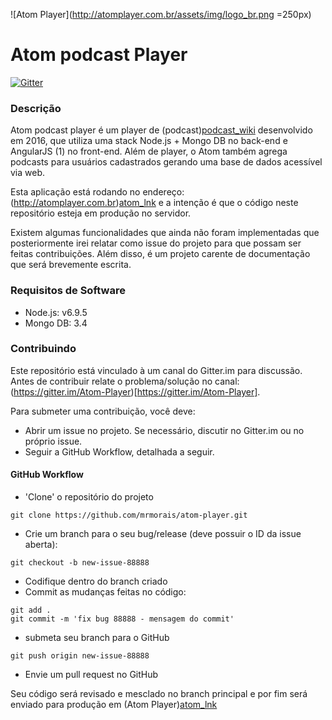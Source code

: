 ![Atom Player](http://atomplayer.com.br/assets/img/logo_br.png =250px)

# Atom podcast Player
[![Gitter](https://badges.gitter.im/Atom-Player/Lobby.svg)](https://gitter.im/Atom-Player/Lobby?utm_source=badge&utm_medium=badge&utm_campaign=pr-badge&utm_content=body_badge)

### Descrição
Atom podcast player é um player de (podcast)[podcast_wiki] desenvolvido em 2016, que utiliza uma stack Node.js + Mongo DB no back-end e AngularJS (1) no front-end. Além de player, o Atom também agrega podcasts para usuários cadastrados gerando uma base de dados acessível via web.

Esta aplicação está rodando no endereço: (http://atomplayer.com.br)[atom_lnk] e a intenção é que o código neste repositório esteja em produção no servidor.

Existem algumas funcionalidades que ainda não foram implementadas que posteriormente irei relatar como issue do projeto para que possam ser feitas contribuições. Além disso, é um projeto carente de documentação que será brevemente escrita.

### Requisitos de Software
- Node.js: v6.9.5
- Mongo DB: 3.4

### Contribuindo
Este repositório está vinculado à um canal do Gitter.im para discussão. Antes de contribuir relate o problema/solução no canal: (https://gitter.im/Atom-Player)[https://gitter.im/Atom-Player].

Para submeter uma contribuição, você deve:
 - Abrir um issue no projeto. Se necessário, discutir no Gitter.im ou no próprio issue.
 - Seguir a GitHub Workflow, detalhada a seguir.

#### GitHub Workflow
- 'Clone' o repositório do projeto
```
git clone https://github.com/mrmorais/atom-player.git
```
- Crie um branch para o seu bug/release (deve possuir o ID da issue aberta):
```
git checkout -b new-issue-88888
```
- Codifique dentro do branch criado
- Commit as mudanças feitas no código:
```
git add .
git commit -m 'fix bug 88888 - mensagem do commit'
```
- submeta seu branch para o GitHub
```
git push origin new-issue-88888
```
- Envie um pull request no GitHub

Seu código será revisado e mesclado no branch principal e por fim será enviado para produção em (Atom Player)[atom_lnk]

[podcast_wiki]: https://en.wikipedia.org/wiki/Podcast
[atom_lnk]: http://atomplayer.com.br
